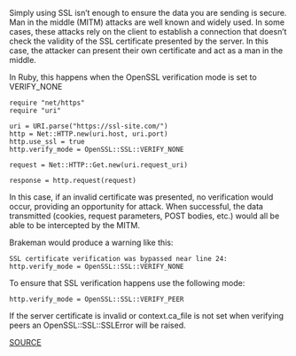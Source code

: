 Simply using SSL isn’t enough to ensure the data you are sending is secure. Man in the middle (MITM) attacks are well known and widely used. In some cases, these attacks rely on the client to establish a connection that doesn’t check the validity of the SSL certificate presented by the server. In this case, the attacker can present their own certificate and act as a man in the middle.

In Ruby, this happens when the OpenSSL verification mode is set to VERIFY_NONE

    require "net/https"
    require "uri"

    uri = URI.parse("https://ssl-site.com/")
    http = Net::HTTP.new(uri.host, uri.port)
    http.use_ssl = true
    http.verify_mode = OpenSSL::SSL::VERIFY_NONE

    request = Net::HTTP::Get.new(uri.request_uri)

    response = http.request(request)

In this case, if an invalid certificate was presented, no verification would occur, providing an opportunity for attack. When successful, the data transmitted (cookies, request parameters, POST bodies, etc.) would all be able to be intercepted by the MITM.

Brakeman would produce a warning like this:

    SSL certificate verification was bypassed near line 24: http.verify_mode = OpenSSL::SSL::VERIFY_NONE

To ensure that SSL verification happens use the following mode:

    http.verify_mode = OpenSSL::SSL::VERIFY_PEER

If the server certificate is invalid or context.ca_file is not set when verifying peers an OpenSSL::SSL::SSLError will be raised.

[SOURCE](http://brakemanscanner.org/docs/warning_types/ssl_verification_bypass/)
